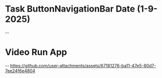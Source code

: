# Task ButtonNavigationBar Date (1-9-2025)

--

# Video Run App
--
https://github.com/user-attachments/assets/67181276-ba11-47e5-80d7-7ee24f6e4804

